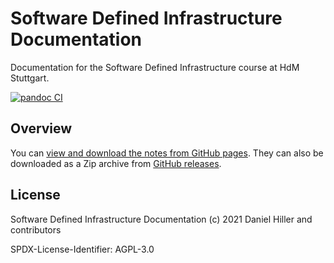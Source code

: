 # Software Defined Infrastructure Documentation

Documentation for the Software Defined Infrastructure course at HdM Stuttgart.

[![pandoc CI](https://github.com/pojntfx/uni-bwl-notes/actions/workflows/pandoc.yaml/badge.svg)](https://github.com/dentremor/Software-Defined-Infrastrucure/actions/workflows/pandoc.yaml)

## Overview

You can [view and download the notes from GitHub pages](https://dentremor.github.io/Software-Defined-Infrastrucure/). They can also be downloaded as a Zip archive from [GitHub releases](https://github.com/dentremor/Software-Defined-Infrastrucure/releases).

## License

Software Defined Infrastructure Documentation (c) 2021 Daniel Hiller and contributors

SPDX-License-Identifier: AGPL-3.0